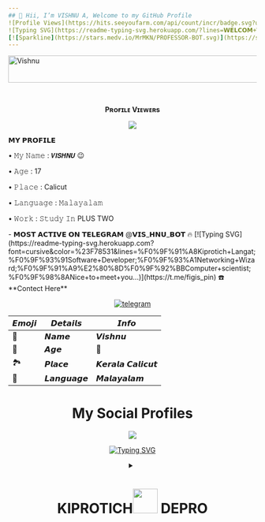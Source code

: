 ```yaml
---
## 👋 Hii, I’m VISHNU A, Welcome to my GitHub Profile
![Profile Views](https://hits.seeyoufarm.com/api/count/incr/badge.svg?url=https://github.com/Abcdviahnibshsjsakakab/&title=Profile%20Views)
![Typing SVG](https://readme-typing-svg.herokuapp.com/?lines=𝗪𝗘𝗟𝗖𝗢𝗠+𝗧𝗢+𝙑𝙄𝙎𝙃𝙉𝙐-𝘼!;𝗖𝗥𝗘𝗔𝗧𝗘𝗗+𝗕𝗬+𝗧𝗘𝗔𝗠+𝙑𝙄𝙎𝙃𝙉𝙐-𝘼!;𝗜𝗔𝗠+𝗔+𝗦𝗜𝗠𝗣𝗟𝗘+𝗧𝗚+𝗗𝗘𝗩𝗢𝗟𝗣𝗘𝗥+𝗕𝗢𝗧!)</p>
[![Sparkline](https://stars.medv.io/MrMKN/PROFESSOR-BOT.svg)](https://stars.medv.io/MrMKN/PROFESSOR-BOT)
---
```


<img src="https://readme-typing-svg.herokuapp.com?font=Kaushan+Script&size=40&duration=3500&color=447FF7&background=FFFFFF00&center=true&vCenter=true&width=650&height=55&lines=Hey!+It's+Vishnu+%F0%9F%91%8B%F0%9F%8F%BB;I+am+a+PLUSONE+Student+%F0%9F%A7%91%F0%9F%8F%BB%E2%80%8D%F0%9F%92%BB;I+am+from+India+%F0%9F%87%AE%F0%9F%87%B3;I+am+a+small+Program+developer+%F0%9F%93%88;Please+Support+Follow+%E2%9A%99%EF%B8%8F" alt="Vishnu" width="650" height="55">
<div align="center">

<br><p align="center"><b>Pʀᴏғɪʟᴇ Vɪᴇᴡᴇʀs</b></p>  

<p align="center"><img align="center" src="https://profile-counter.glitch.me/{Aadhi000}/count.svg"/></p> 
<p align="left">
𝗠𝗬 𝗣𝗥𝗢𝗙𝗜𝗟𝗘
<p align="left">
• 𝙼𝚢 𝙽𝚊𝚖𝚎 : 𝙑𝙄𝙎𝙃𝙉𝙐 😉
<p align="left">
• 𝙰𝚐𝚎 : 17
<p align="left">
• 𝙿𝚕𝚊𝚌𝚎 : Calicut
<p align="left">
• 𝙻𝚊𝚗𝚐𝚞𝚊𝚐𝚎 : 𝙼𝚊𝚕𝚊𝚢𝚊𝚕𝚊𝚖
<p align="left">
• 𝚆𝚘𝚛𝚔 : 𝚂𝚝𝚞𝚍𝚢 𝙸𝚗 PLUS TWO
<p align="left">
- 𝗠𝗢𝗦𝗧 𝗔𝗖𝗧𝗜𝗩𝗘 𝗢𝗡 𝗧𝗘𝗟𝗘𝗚𝗥𝗔𝗠 @𝗩𝗜𝗦_𝗛𝗡𝗨_𝗕𝗢𝗧 🔥 
  [![Typing SVG](https://readme-typing-svg.herokuapp.com?font=cursive&color=%23F78531&lines=%F0%9F%91%A8Kiprotich+Langat;%F0%9F%93%91Software+Developer;%F0%9F%93%A1Networking+Wizard;%F0%9F%91%A9%E2%80%8D%F0%9F%92%BBComputer+scientist;%F0%9F%98%8ANice+to+meet+you...)](https://t.me/figis_pin)
☎️ **Contect Here**

<a href="https://telegram.dog/vis_hnu_"><img alt="telegram" src="https://img.shields.io/badge/Telegram-%22B1B17.svg?&logo=telegram&logoColor=white"></a>
  
  
| 𝙀𝙢𝙤𝙟𝙞 | 𝘿𝙚𝙩𝙖𝙞𝙡𝙨 | 𝙄𝙣𝙛𝙤 |
| ---- | ---- | ---- |
| 🤵 | 𝙉𝙖𝙢𝙚 | 𝙑𝙞𝙨𝙝𝙣𝙪 |
|  📆 | 𝘼𝙜𝙚| 🔞 |
| 🏞️ | 𝙋𝙡𝙖𝙘𝙚 | 𝙆𝙚𝙧𝙖𝙡𝙖 𝘾𝙖𝙡𝙞𝙘𝙪𝙩 |
| 📣 | 𝙇𝙖𝙣𝙜𝙪𝙖𝙜𝙚 | 𝙈𝙖𝙡𝙖𝙮𝙖𝙡𝙖𝙢 |
# My Social Profiles


<p align="center">
<img src="https://github-stats-alpha.vercel.app/api/?username=Abcdviahnibshsjsakakab&cc=000&tc=00ff00&ic=fff000&bc=fff" align="center">
</p>

   [![Typing SVG](https://readme-typing-svg.herokuapp.com?color=%233336F7&multiline=false&width=480&lines=Welcome+To+kiprotich's+GitHub+profile%F0%9F%98%8A;Click+Here%F0%9F%91%87)](https://t.me/kippikbot)
<details>

<summary> 

 # **KIPROTICH**<img src="https://i.pinimg.com/originals/01/63/6c/01636c5434cd0462086620c60fdfec16.gif" width="50px"> **DEPRO**</summary>

  [![Typing SVG](https://readme-typing-svg.herokuapp.com?font=cursive&color=%2347F791&size=30&center=true&vCenter=true&lines=Let's+begin+😀%3A)](https://t.me/kippikbot)

  

<img src="https://i.ibb.co/xf0ht6z/shutterstock-753972046-350x233.jpg">

  

 - 🐾I am currently working on a <i>secret</i> project👨‍💻

  

 - <u><i>This ain't all I have for you,feel free to contact me😉</i></u>

 - **🌱TG DEPRO** 👨‍💼

 - **🌿upcoming perfectionist** 👨‍💻

 - **🔥 [Pyrogram](https://pyrogram.org) & 👑 [Nim](https://nim-lang.org) Lover 💖** 

 - **🐍I mostly focus on [Python](https://python.org) and [Nim](https://nim-lang.org)** 🔬

 - **🐲My Everyday usage is based on: `.py` `.nim` `.sh`** 📜

</details>
